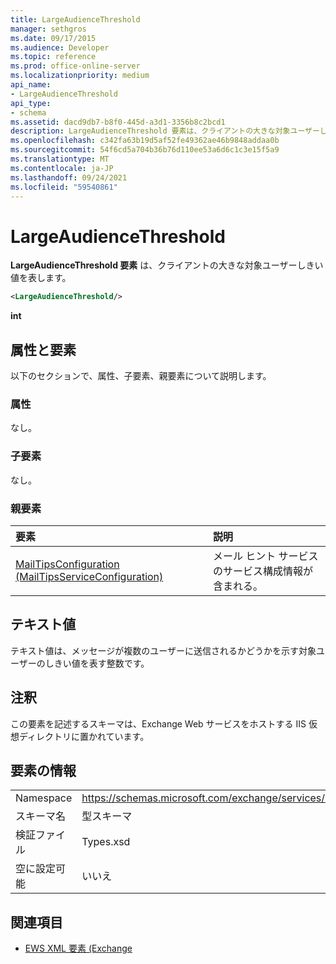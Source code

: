 ```yaml
---
title: LargeAudienceThreshold
manager: sethgros
ms.date: 09/17/2015
ms.audience: Developer
ms.topic: reference
ms.prod: office-online-server
ms.localizationpriority: medium
api_name:
- LargeAudienceThreshold
api_type:
- schema
ms.assetid: dacd9db7-b8f0-445d-a3d1-3356b8c2bcd1
description: LargeAudienceThreshold 要素は、クライアントの大きな対象ユーザーしきい値を表します。
ms.openlocfilehash: c342fa63b19d5af52fe49362ae46b9848addaa0b
ms.sourcegitcommit: 54f6cd5a704b36b76d110ee53a6d6c1c3e15f5a9
ms.translationtype: MT
ms.contentlocale: ja-JP
ms.lasthandoff: 09/24/2021
ms.locfileid: "59540861"
---
```

# <a name="largeaudiencethreshold"></a>LargeAudienceThreshold

**LargeAudienceThreshold 要素** は、クライアントの大きな対象ユーザーしきい値を表します。 
  
```XML
<LargeAudienceThreshold/>
```

 **int**
## <a name="attributes-and-elements"></a>属性と要素

以下のセクションで、属性、子要素、親要素について説明します。
  
### <a name="attributes"></a>属性

なし。
  
### <a name="child-elements"></a>子要素

なし。
  
### <a name="parent-elements"></a>親要素

|**要素**|**説明**|
|:-----|:-----|
|[MailTipsConfiguration (MailTipsServiceConfiguration)](mailtipsconfiguration-mailtipsserviceconfiguration.md) <br/> |メール ヒント サービスのサービス構成情報が含まれる。  <br/> |
   
## <a name="text-value"></a>テキスト値

テキスト値は、メッセージが複数のユーザーに送信されるかどうかを示す対象ユーザーのしきい値を表す整数です。
  
## <a name="remarks"></a>注釈

この要素を記述するスキーマは、Exchange Web サービスをホストする IIS 仮想ディレクトリに置かれています。
  
## <a name="element-information"></a>要素の情報

|||
|:-----|:-----|
|Namespace  <br/> |https://schemas.microsoft.com/exchange/services/2006/types  <br/> |
|スキーマ名  <br/> |型スキーマ  <br/> |
|検証ファイル  <br/> |Types.xsd  <br/> |
|空に設定可能  <br/> |いいえ  <br/> |
   
## <a name="see-also"></a>関連項目



- [EWS XML 要素 (Exchange](ews-xml-elements-in-exchange.md)

